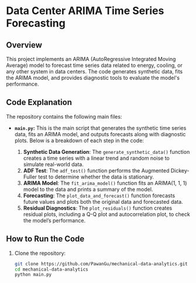# Data Center ARIMA Time Series Forecasting

## Overview
This project implements an ARIMA (AutoRegressive Integrated Moving Average) model to forecast time series data related to energy, cooling, or any other system in data centers. The code generates synthetic data, fits the ARIMA model, and provides diagnostic tools to evaluate the model's performance.

## Code Explanation
The repository contains the following main files:
- **`main.py`:** This is the main script that generates the synthetic time series data, fits an ARIMA model, and outputs forecasts along with diagnostic plots. Below is a breakdown of each step in the code:

    1. **Synthetic Data Generation**: The `generate_synthetic_data()` function creates a time series with a linear trend and random noise to simulate real-world data.
    2. **ADF Test**: The `adf_test()` function performs the Augmented Dickey-Fuller test to determine whether the data is stationary.
    3. **ARIMA Model**: The `fit_arima_model()` function fits an ARIMA(1, 1, 1) model to the data and prints a summary of the model.
    4. **Forecasting**: The `plot_data_and_forecast()` function forecasts future values and plots both the original data and forecasted data.
    5. **Residual Diagnostics**: The `plot_residuals()` function creates residual plots, including a Q-Q plot and autocorrelation plot, to check the model’s performance.

## How to Run the Code
1. Clone the repository:
   ```bash
   git clone https://github.com/PawanGu/mechanical-data-analytics.git
   cd mechanical-data-analytics
   python main.py
